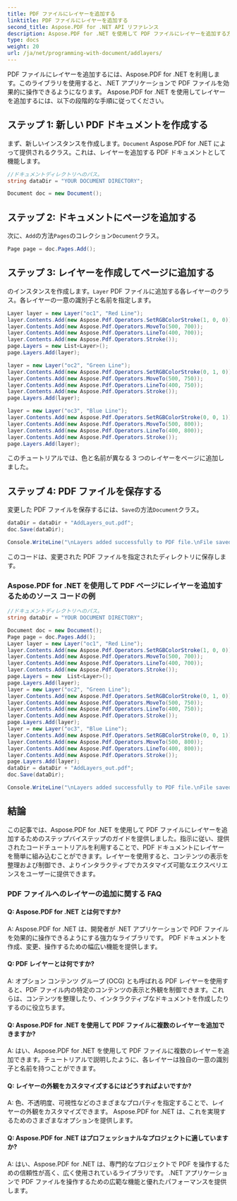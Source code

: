 ```yaml
---
title: PDF ファイルにレイヤーを追加する
linktitle: PDF ファイルにレイヤーを追加する
second_title: Aspose.PDF for .NET API リファレンス
description: Aspose.PDF for .NET を使用して PDF ファイルにレイヤーを追加する方法を学びます。レイヤー化された PDF を作成および保存するためのコード チュートリアルを含むステップバイステップ ガイド。
type: docs
weight: 20
url: /ja/net/programming-with-document/addlayers/
---
```

PDF ファイルにレイヤーを追加するには、Aspose.PDF for .NET を利用します。このライブラリを使用すると、.NET アプリケーションで PDF ファイルを効果的に操作できるようになります。 Aspose.PDF for .NET を使用してレイヤーを追加するには、以下の段階的な手順に従ってください。

## ステップ 1: 新しい PDF ドキュメントを作成する

まず、新しいインスタンスを作成します。`Document` Aspose.PDF for .NET によって提供されるクラス。これは、レイヤーを追加する PDF ドキュメントとして機能します。

```csharp
//ドキュメントディレクトリへのパス。
string dataDir = "YOUR DOCUMENT DIRECTORY";

Document doc = new Document();
```

## ステップ 2: ドキュメントにページを追加する

次に、`Add`の方法`Pages`のコレクション`Document`クラス。

```csharp
Page page = doc.Pages.Add();
```

## ステップ 3: レイヤーを作成してページに追加する

のインスタンスを作成します。`Layer` PDF ファイルに追加する各レイヤーのクラス。各レイヤーの一意の識別子と名前を指定します。

```csharp
Layer layer = new Layer("oc1", "Red Line");
layer.Contents.Add(new Aspose.Pdf.Operators.SetRGBColorStroke(1, 0, 0));
layer.Contents.Add(new Aspose.Pdf.Operators.MoveTo(500, 700));
layer.Contents.Add(new Aspose.Pdf.Operators.LineTo(400, 700));
layer.Contents.Add(new Aspose.Pdf.Operators.Stroke());
page.Layers = new List<Layer>();
page.Layers.Add(layer);

layer = new Layer("oc2", "Green Line");
layer.Contents.Add(new Aspose.Pdf.Operators.SetRGBColorStroke(0, 1, 0));
layer.Contents.Add(new Aspose.Pdf.Operators.MoveTo(500, 750));
layer.Contents.Add(new Aspose.Pdf.Operators.LineTo(400, 750));
layer.Contents.Add(new Aspose.Pdf.Operators.Stroke());
page.Layers.Add(layer);

layer = new Layer("oc3", "Blue Line");
layer.Contents.Add(new Aspose.Pdf.Operators.SetRGBColorStroke(0, 0, 1));
layer.Contents.Add(new Aspose.Pdf.Operators.MoveTo(500, 800));
layer.Contents.Add(new Aspose.Pdf.Operators.LineTo(400, 800));
layer.Contents.Add(new Aspose.Pdf.Operators.Stroke());
page.Layers.Add(layer);
```

このチュートリアルでは、色と名前が異なる 3 つのレイヤーをページに追加しました。

## ステップ 4: PDF ファイルを保存する

変更した PDF ファイルを保存するには、`Save`の方法`Document`クラス。

```csharp
dataDir = dataDir + "AddLayers_out.pdf";
doc.Save(dataDir);

Console.WriteLine("\nLayers added successfully to PDF file.\nFile saved at " + dataDir);
```

このコードは、変更された PDF ファイルを指定されたディレクトリに保存します。

### Aspose.PDF for .NET を使用して PDF ページにレイヤーを追加するためのソース コードの例

```csharp            
//ドキュメントディレクトリへのパス。
string dataDir = "YOUR DOCUMENT DIRECTORY";

Document doc = new Document();
Page page = doc.Pages.Add();
Layer layer = new Layer("oc1", "Red Line");
layer.Contents.Add(new Aspose.Pdf.Operators.SetRGBColorStroke(1, 0, 0));
layer.Contents.Add(new Aspose.Pdf.Operators.MoveTo(500, 700));
layer.Contents.Add(new Aspose.Pdf.Operators.LineTo(400, 700));
layer.Contents.Add(new Aspose.Pdf.Operators.Stroke());
page.Layers = new  List<Layer>();
page.Layers.Add(layer);
layer = new Layer("oc2", "Green Line");
layer.Contents.Add(new Aspose.Pdf.Operators.SetRGBColorStroke(0, 1, 0));
layer.Contents.Add(new Aspose.Pdf.Operators.MoveTo(500, 750));
layer.Contents.Add(new Aspose.Pdf.Operators.LineTo(400, 750));
layer.Contents.Add(new Aspose.Pdf.Operators.Stroke());
page.Layers.Add(layer);
layer = new Layer("oc3", "Blue Line");
layer.Contents.Add(new Aspose.Pdf.Operators.SetRGBColorStroke(0, 0, 1));
layer.Contents.Add(new Aspose.Pdf.Operators.MoveTo(500, 800));
layer.Contents.Add(new Aspose.Pdf.Operators.LineTo(400, 800));
layer.Contents.Add(new Aspose.Pdf.Operators.Stroke());
page.Layers.Add(layer);
dataDir = dataDir + "AddLayers_out.pdf";
doc.Save(dataDir);

Console.WriteLine("\nLayers added successfully to PDF file.\nFile saved at " + dataDir);

```

## 結論

この記事では、Aspose.PDF for .NET を使用して PDF ファイルにレイヤーを追加するためのステップバイステップのガイドを提供しました。指示に従い、提供されたコードチュートリアルを利用することで、PDF ドキュメントにレイヤーを簡単に組み込むことができます。レイヤーを使用すると、コンテンツの表示を整理および制御でき、よりインタラクティブでカスタマイズ可能なエクスペリエンスをユーザーに提供できます。


### PDF ファイルへのレイヤーの追加に関する FAQ

#### Q: Aspose.PDF for .NET とは何ですか?

A: Aspose.PDF for .NET は、開発者が .NET アプリケーションで PDF ファイルを効果的に操作できるようにする強力なライブラリです。 PDF ドキュメントを作成、変更、操作するための幅広い機能を提供します。

#### Q: PDF レイヤーとは何ですか?

A: オプション コンテンツ グループ (OCG) とも呼ばれる PDF レイヤーを使用すると、PDF ファイル内の特定のコンテンツの表示と外観を制御できます。これらは、コンテンツを整理したり、インタラクティブなドキュメントを作成したりするのに役立ちます。

#### Q: Aspose.PDF for .NET を使用して PDF ファイルに複数のレイヤーを追加できますか?

A: はい、Aspose.PDF for .NET を使用して PDF ファイルに複数のレイヤーを追加できます。チュートリアルで説明したように、各レイヤーは独自の一意の識別子と名前を持つことができます。

#### Q: レイヤーの外観をカスタマイズするにはどうすればよいですか?

A: 色、不透明度、可視性などのさまざまなプロパティを指定することで、レイヤーの外観をカスタマイズできます。 Aspose.PDF for .NET は、これを実現するためのさまざまなオプションを提供します。

#### Q: Aspose.PDF for .NET はプロフェッショナルなプロジェクトに適していますか?

A: はい、Aspose.PDF for .NET は、専門的なプロジェクトで PDF を操作するための信頼性が高く、広く使用されているライブラリです。 .NET アプリケーションで PDF ファイルを操作するための広範な機能と優れたパフォーマンスを提供します。
